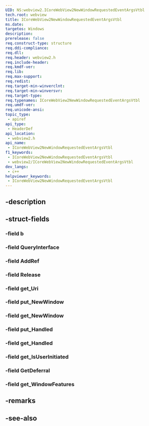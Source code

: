 ```yaml
---
UID: NS:webview2.ICoreWebView2NewWindowRequestedEventArgsVtbl
tech.root: webview
title: ICoreWebView2NewWindowRequestedEventArgsVtbl
ms.date: 
targetos: Windows
description: 
prerelease: false
req.construct-type: structure
req.ddi-compliance: 
req.dll: 
req.header: webview2.h
req.include-header: 
req.kmdf-ver: 
req.lib: 
req.max-support: 
req.redist: 
req.target-min-winverclnt: 
req.target-min-winversvr: 
req.target-type: 
req.typenames: ICoreWebView2NewWindowRequestedEventArgsVtbl
req.umdf-ver: 
req.unicode-ansi: 
topic_type:
 - apiref
api_type:
 - HeaderDef
api_location:
 - webview2.h
api_name:
 - ICoreWebView2NewWindowRequestedEventArgsVtbl
f1_keywords:
 - ICoreWebView2NewWindowRequestedEventArgsVtbl
 - webview2/ICoreWebView2NewWindowRequestedEventArgsVtbl
dev_langs:
 - c++
helpviewer_keywords:
 - ICoreWebView2NewWindowRequestedEventArgsVtbl
---
```


## -description

## -struct-fields

### -field b

### -field QueryInterface

### -field AddRef

### -field Release

### -field get_Uri

### -field put_NewWindow

### -field get_NewWindow

### -field put_Handled

### -field get_Handled

### -field get_IsUserInitiated

### -field GetDeferral

### -field get_WindowFeatures

## -remarks

## -see-also

